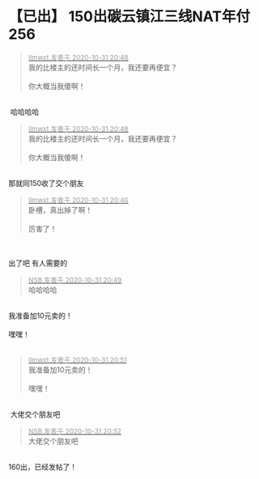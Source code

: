 # 【已出】 150出碳云镇江三线NAT年付256


<div class="quote"><blockquote><font size="2"><a href="https://www.hostloc.com/forum.php?mod=redirect&amp;goto=findpost&amp;pid=9382001&amp;ptid=760709" target="_blank"><font color="#999999">llmwxt 发表于 2020-10-31 20:48</font></a></font><br />
我的比楼主的还时间长一个月，我还要再便宜？<br />
<br />
你大概当我傻啊！</blockquote></div><br />
<img src="static/image/smiley/default/lol.gif" smilieid="12" border="0" alt="" /> 哈哈哈哈

<div class="quote"><blockquote><font size="2"><a href="https://www.hostloc.com/forum.php?mod=redirect&amp;goto=findpost&amp;pid=9382001&amp;ptid=760709" target="_blank"><font color="#999999">llmwxt 发表于 2020-10-31 20:48</font></a></font><br />
我的比楼主的还时间长一个月，我还要再便宜？<br />
<br />
你大概当我傻啊！</blockquote></div><br />
那就同150收了交个朋友<img src="static/image/smiley/default/lol.gif" smilieid="12" border="0" alt="" />

<div class="quote"><blockquote><font size="2"><a href="https://www.hostloc.com/forum.php?mod=redirect&amp;goto=findpost&amp;pid=9381990&amp;ptid=760709" target="_blank"><font color="#999999">llmwxt 发表于 2020-10-31 20:46</font></a></font><br />
卧槽，真出掉了啊！<br />
<br />
厉害了！</blockquote></div><br />
<br />
出了吧 有人需要的<img src="static/image/smiley/yct/014.gif" smilieid="45" border="0" alt="" />

<div class="quote"><blockquote><font size="2"><a href="https://www.hostloc.com/forum.php?mod=redirect&amp;goto=findpost&amp;pid=9382002&amp;ptid=760709" target="_blank"><font color="#999999">NSB 发表于 2020-10-31 20:49</font></a></font><br />
哈哈哈哈</blockquote></div><br />
我准备加10元卖的！<br />
<br />
嘿嘿！<br />
<br />
<img src="static/image/smiley/default/tongue.gif" smilieid="7" border="0" alt="" />

<div class="quote"><blockquote><font size="2"><a href="https://www.hostloc.com/forum.php?mod=redirect&amp;goto=findpost&amp;pid=9382010&amp;ptid=760709" target="_blank"><font color="#999999">llmwxt 发表于 2020-10-31 20:51</font></a></font><br />
我准备加10元卖的！<br />
<br />
嘿嘿！</blockquote></div><br />
<img src="static/image/smiley/default/lol.gif" smilieid="12" border="0" alt="" /> 大佬交个朋友吧<img src="static/image/smiley/default/shocked.gif" smilieid="6" border="0" alt="" />

<div class="quote"><blockquote><font size="2"><a href="https://www.hostloc.com/forum.php?mod=redirect&amp;goto=findpost&amp;pid=9382014&amp;ptid=760709" target="_blank"><font color="#999999">NSB 发表于 2020-10-31 20:52</font></a></font><br />
大佬交个朋友吧</blockquote></div><br />
160出，已经发帖了！
